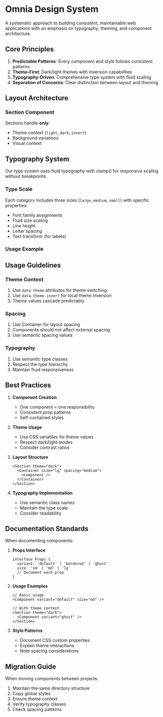 # Omnia Design System

A systematic approach to building consistent, maintainable web applications with an emphasis on typography, theming, and component architecture.

## Core Principles

1. **Predictable Patterns**: Every component and style follows consistent patterns
2. **Theme-First**: Dark/light themes with inversion capabilities
3. **Typography-Driven**: Comprehensive type system with fluid scaling
4. **Separation of Concerns**: Clear distinction between layout and theming

## Layout Architecture

### Section Component

Sections handle **only**:

- Theme context (`light`, `dark`, `invert`)
- Background variations
- Visual context

## Typography System

Our type system uses fluid typography with clamp() for responsive scaling without breakpoints.

### Type Scale

Each category includes three sizes (`large`, `medium`, `small`) with specific properties:

- Font family assignments
- Fluid size scaling
- Line height
- Letter spacing
- Text transform (for labels)

### Usage Example

## Usage Guidelines

### Theme Context

1. Use `data-theme` attributes for theme switching
2. Use `data-theme-invert` for local theme inversion
3. Theme values cascade predictably

### Spacing

1. Use Container for layout spacing
2. Components should not affect external spacing
3. Use semantic spacing values

### Typography

1. Use semantic type classes
2. Respect the type hierarchy
3. Maintain fluid responsiveness

## Best Practices

1. **Component Creation**

   - One component = one responsibility
   - Consistent prop patterns
   - Self-contained styles

2. **Theme Usage**

   - Use CSS variables for theme values
   - Respect dark/light modes
   - Consider contrast ratios

3. **Layout Structure**

   ```tsx
   <Section theme="dark">
     <Container size="lg" spacing="medium">
       <Component />
     </Container>
   </Section>
   ```

4. **Typography Implementation**
   - Use semantic class names
   - Maintain the type scale
   - Consider readability

## Documentation Standards

When documenting components:

1. **Props Interface**

   ```tsx
   interface Props {
     variant: 'default' | 'bordered' | 'ghost'
     size: 'sm' | 'md' | 'lg'
     // Document each prop
   }
   ```

2. **Usage Examples**

   ```tsx
   // Basic usage
   <Component variant="default" size="md" />

   // With theme context
   <Section theme="dark">
     <Component variant="ghost" />
   </Section>
   ```

3. **Style Patterns**
   - Document CSS custom properties
   - Explain theme interactions
   - Note spacing considerations

## Migration Guide

When moving components between projects:

1. Maintain the same directory structure
2. Copy global styles
3. Ensure theme context
4. Verify typography classes
5. Check spacing patterns
